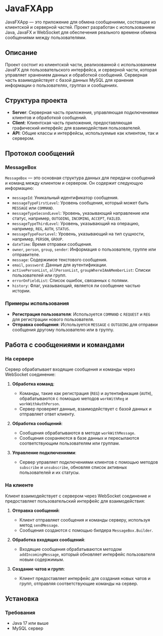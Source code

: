 # JavaFXApp

JavaFXApp — это приложение для обмена сообщениями, состоящее из клиентской и серверной частей. Проект разработан с использованием Java, JavaFX и WebSocket для обеспечения реального времени обмена сообщениями между пользователями.

## Описание

Проект состоит из клиентской части, реализованной с использованием JavaFX для пользовательского интерфейса, и серверной части, которая управляет хранением данных и обработкой сообщений. Серверная часть взаимодействует с базой данных MySQL для хранения информации о пользователях, группах и сообщениях.

## Структура проекта

- **Server**: Серверная часть приложения, управляющая подключениями клиентов и обработкой сообщений.
- **Client**: Клиентская часть приложения, предоставляющая графический интерфейс для взаимодействия пользователей.
- **API**: Общие классы и интерфейсы, используемые как клиентом, так и сервером.

## Протокол сообщений

### MessageBox

`MessageBox` — это основная структура данных для передачи сообщений и команд между клиентом и сервером. Он содержит следующую информацию:

- `messageId`: Уникальный идентификатор сообщения.
- `messageTypeFirstLevel`: Уровень сообщения, который может быть `MESSAGE` или `COMMAND`.
- `messageTypeSecondLevel`: Уровень, указывающий направление или статус, например, `OUTGOING`, `INCOMING`, `ACCEPT`, `FAILED`.
- `messageTypeThirdLevel`: Уровень, указывающий на операцию, например, `REG`, `AUTH`, `STATUS`.
- `messageTypeFourLevel`: Уровень, указывающий на тип сущности, например, `PERSON`, `GROUP`.
- `dateTime`: Время отправки сообщения.
- `owner`, `person`, `group`, `sender`: Информация о пользователе, группе или отправителе.
- `message`: Содержимое текстового сообщения.
- `email`, `password`: Данные для аутентификации.
- `activePersonList`, `allPersonList`, `groupWhereIAmAMemberList`: Списки пользователей или групп.
- `errorOnFieldList`: Список ошибок, связанных с полями.
- `history`: Флаг, указывающий, является ли сообщение частью истории.

### Примеры использования

- **Регистрация пользователя**: Используется `COMMAND` с `REQUEST` и `REG` для регистрации нового пользователя.
- **Отправка сообщения**: Используется `MESSAGE` с `OUTGOING` для отправки сообщения другому пользователю или в группу.

## Работа с сообщениями и командами

### На сервере

Сервер обрабатывает входящие сообщения и команды через WebSocket соединение:

1. **Обработка команд**:
    - Команды, такие как регистрация (`REG`) и аутентификация (`AUTH`), обрабатываются с помощью методов `workWithReg` и `workWithAuthPerson`.
    - Сервер проверяет данные, взаимодействует с базой данных и отправляет ответ клиенту.

2. **Обработка сообщений**:
    - Сообщения обрабатываются в методе `workWithMessage`.
    - Сообщения сохраняются в базе данных и пересылаются соответствующим пользователям или группам.

3. **Управление подключениями**:
    - Сервер управляет подключениями клиентов с помощью методов `subscribe` и `unsubscribe`, обновляя список активных пользователей и их статусы.

### На клиенте

Клиент взаимодействует с сервером через WebSocket соединение и предоставляет пользовательский интерфейс для взаимодействия:

1. **Отправка сообщений**:
    - Клиент отправляет сообщения и команды серверу, используя метод `sendMessage`.
    - Сообщения создаются с помощью билдера `MessageBox.Builder`.

2. **Обработка входящих сообщений**:
    - Входящие сообщения обрабатываются методом `addIncomingMessage`, который обновляет интерфейс пользователя новым содержимым.

3. **Создание чатов и групп**:
    - Клиент предоставляет интерфейс для создания новых чатов и групп, отправляя соответствующие команды на сервер.

## Установка

### Требования

- Java 17 или выше
- MySQL сервер